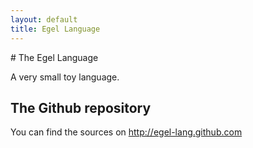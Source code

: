 ```yaml
---
layout: default
title: Egel Language
---
```

<html markdown="1">
<head>
<link rel="stylesheet" href="css/main.css">
</head>
<body markdown="1">
# The Egel Language

A very small toy language.

## The Github repository

You can find the sources on http://egel-lang.github.com

</body>
</html>
